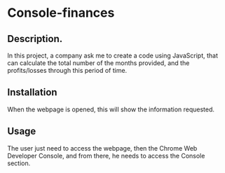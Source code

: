 # Console-finances

## Description.
In this project, a company ask me to create a code using JavaScript, that can calculate the total number of the months provided, and the profits/losses through this period of time.

## Installation
When the webpage is opened, this will show the information requested.

## Usage
The user just need to access the webpage, then the Chrome Web Developer Console, and from there, he needs to access the Console section.

